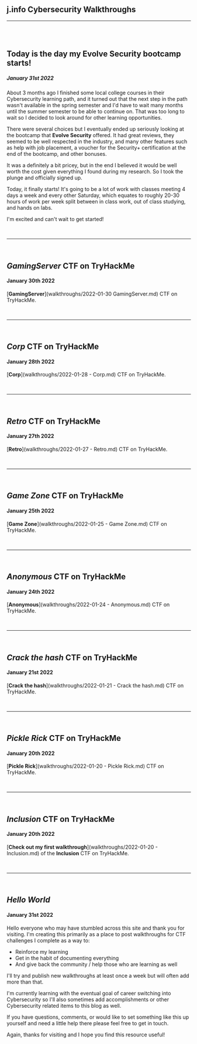 ## j.info Cybersecurity Walkthroughs

---

<br><br>

## Today is the day my Evolve Security bootcamp starts!
##### January 31st 2022



About 3 months ago I finished some local college courses in their Cybersecurity learning path, and it turned out that the next step in the path wasn't available in the spring semester and I'd have to wait many months until the summer semester to be able to continue on. That was too long to wait so I decided to look around for other learning opportunities.

There were several choices but I eventually ended up seriously looking at the bootcamp that **Evolve Security** offered. It had great reviews, they seemed to be well respected in the industry, and many other features such as help with job placement, a voucher for the Security+ certification at the end of the bootcamp, and other bonuses.

It was a definitely a bit pricey, but in the end I believed it would be well worth the cost given everything I found during my research. So I took the plunge and officially signed up.

Today, it finally starts! It's going to be a lot of work with classes meeting 4 days a week and every other Saturday, which equates to roughly 20-30 hours of work per week split between in class work, out of class studying, and hands on labs.

I'm excited and can't wait to get started!

<br>

---

<br>

## *GamingServer* CTF on TryHackMe
#### January 30th 2022

[**GamingServer**](walkthroughs/2022-01-30 GamingServer.md) CTF on TryHackMe.

<br>

---

<br>

## *Corp* CTF on TryHackMe
#### January 28th 2022

[**Corp**](walkthroughs/2022-01-28 - Corp.md) CTF on TryHackMe.

<br>

---

<br>

## *Retro* CTF on TryHackMe
#### January 27th 2022

[**Retro**](walkthroughs/2022-01-27 - Retro.md) CTF on TryHackMe.

<br>

---

<br>

## *Game Zone* CTF on TryHackMe
#### January 25th 2022

[**Game Zone**](walkthroughs/2022-01-25 - Game Zone.md) CTF on TryHackMe.

<br>

---

<br>

## *Anonymous* CTF on TryHackMe
#### January 24th 2022

[**Anonymous**](walkthroughs/2022-01-24 - Anonymous.md) CTF on TryHackMe.

<br>

---

<br>

## *Crack the hash* CTF on TryHackMe
#### January 21st 2022

[**Crack the hash**](walkthroughs/2022-01-21 - Crack the hash.md) CTF on TryHackMe.

<br>

---

<br>

## *Pickle Rick* CTF on TryHackMe
#### January 20th 2022

[**Pickle Rick**](walkthroughs/2022-01-20 - Pickle Rick.md) CTF on TryHackMe.

<br>

---

<br>

## *Inclusion* CTF on TryHackMe
#### January 20th 2022

[**Check out my first walkthrough**](walkthroughs/2022-01-20 - Inclusion.md) of the **Inclusion** CTF on TryHackMe.

<br>

---

<br>

## *Hello World*
#### January 31st 2022

Hello everyone who may have stumbled across this site and thank you for visiting. I'm creating this primarily as a place to post walkthroughs for CTF challenges I complete as a way to:

- Reinforce my learning
- Get in the habit of documenting everything
- And give back the community / help those who are learning as well

I'll try and publish new walkthroughs at least once a week but will often add more than that.

I'm currently learning with the eventual goal of career switching into Cybersecurity so I'll also sometimes add accomplishments or other Cybersecurity related items to this blog as well.

If you have questions, comments, or would like to set something like this up yourself and need a little help there please feel free to get in touch.

Again, thanks for visiting and I hope you find this resource useful!